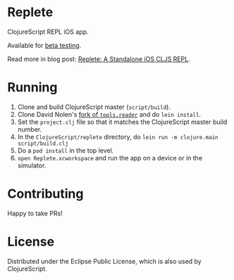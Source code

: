 # Replete

ClojureScript REPL iOS app.

Available for [beta testing](https://github.com/mfikes/replete/wiki/Beta).

Read more in blog post: [Replete: A Standalone iOS CLJS REPL](http://blog.fikesfarm.com/posts/2015-06-27-replete-a-standalone-ios-cljs-repl.html).

# Running

1. Clone and build ClojureScript master (`script/build`).
2. Clone David Nolen's [fork of `tools.reader`](https://github.com/swannodette/tools.reader) and do `lein install`.
3. Set the `project.clj` file so that it matches the ClojureScript master build number.
4. In the `ClojureScript/replete` directory, do `lein run -m clojure.main script/build.clj`
5. Do a `pod install` in the top level.
6. `open Replete.xcworkspace` and run the app on a device or in the simulator.

# Contributing

Happy to take PRs!

# License

Distributed under the Eclipse Public License, which is also used by ClojureScript.
